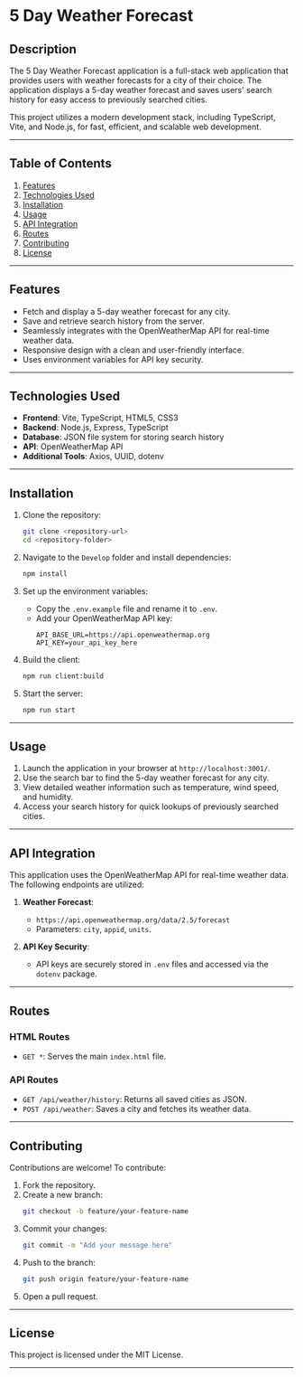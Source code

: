 
# **5 Day Weather Forecast**

## **Description**

The 5 Day Weather Forecast application is a full-stack web application that provides users with weather forecasts for a city of their choice. The application displays a 5-day weather forecast and saves users' search history for easy access to previously searched cities.

This project utilizes a modern development stack, including TypeScript, Vite, and Node.js, for fast, efficient, and scalable web development.

---

## **Table of Contents**

1. [Features](#features)
2. [Technologies Used](#technologies-used)
3. [Installation](#installation)
4. [Usage](#usage)
5. [API Integration](#api-integration)
6. [Routes](#routes)
7. [Contributing](#contributing)
8. [License](#license)

---

## **Features**

- Fetch and display a 5-day weather forecast for any city.
- Save and retrieve search history from the server.
- Seamlessly integrates with the OpenWeatherMap API for real-time weather data.
- Responsive design with a clean and user-friendly interface.
- Uses environment variables for API key security.

---

## **Technologies Used**

- **Frontend**: Vite, TypeScript, HTML5, CSS3
- **Backend**: Node.js, Express, TypeScript
- **Database**: JSON file system for storing search history
- **API**: OpenWeatherMap API
- **Additional Tools**: Axios, UUID, dotenv

---

## **Installation**

1. Clone the repository:
   ```bash
   git clone <repository-url>
   cd <repository-folder>
   ```

2. Navigate to the `Develop` folder and install dependencies:
   ```bash
   npm install
   ```

3. Set up the environment variables:
   - Copy the `.env.example` file and rename it to `.env`.
   - Add your OpenWeatherMap API key:
     ```
     API_BASE_URL=https://api.openweathermap.org
     API_KEY=your_api_key_here
     ```

4. Build the client:
   ```bash
   npm run client:build
   ```

5. Start the server:
   ```bash
   npm run start
   ```

---

## **Usage**

1. Launch the application in your browser at `http://localhost:3001/`.
2. Use the search bar to find the 5-day weather forecast for any city.
3. View detailed weather information such as temperature, wind speed, and humidity.
4. Access your search history for quick lookups of previously searched cities.

---

## **API Integration**

This application uses the OpenWeatherMap API for real-time weather data. The following endpoints are utilized:

1. **Weather Forecast**:
   - `https://api.openweathermap.org/data/2.5/forecast`
   - Parameters: `city`, `appid`, `units`.

2. **API Key Security**:
   - API keys are securely stored in `.env` files and accessed via the `dotenv` package.

---

## **Routes**

### **HTML Routes**
- `GET *`: Serves the main `index.html` file.

### **API Routes**
- `GET /api/weather/history`: Returns all saved cities as JSON.
- `POST /api/weather`: Saves a city and fetches its weather data.

---

## **Contributing**

Contributions are welcome! To contribute:
1. Fork the repository.
2. Create a new branch:
   ```bash
   git checkout -b feature/your-feature-name
   ```
3. Commit your changes:
   ```bash
   git commit -m "Add your message here"
   ```
4. Push to the branch:
   ```bash
   git push origin feature/your-feature-name
   ```
5. Open a pull request.

---

## **License**

This project is licensed under the MIT License.

---
